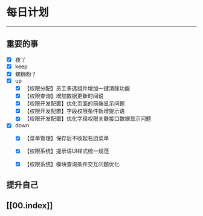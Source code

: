 
# 每日计划
---
## 重要的事

- [x]    夜丫
- [x]   keep
- [x]  螺蛳粉？
- [x] up
	- [x] 【权限分配】员工多选组件增加一键清除功能
	- [x] 【权限查询】增加数据更新时间说
	- [x] 【权限开发配置】优化页面的前端显示问题
	- [x] 【权限开发配置】字段权限条件新增提示语
	- [x] 【权限开发配置】优化字段权限关联接口数据显示问题
- [x] down
	- [x] 【菜单管理】保存后不收起右边菜单
	- [x] 【权限系统】提示语UI样式统一规范
	- [x] 【权限系统】模块查询条件交互问题优化



## 提升自己

  



## [[00.index]]










